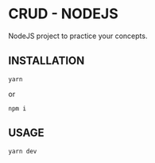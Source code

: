 # CRUD - NODEJS

NodeJS project to practice your concepts.

## INSTALLATION

```
yarn
```

or 

```
npm i
```

## USAGE

```
yarn dev
```

